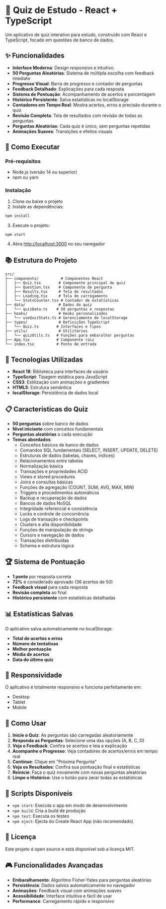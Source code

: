 # 🎯 Quiz de Estudo - React + TypeScript

Um aplicativo de quiz interativo para estudo, construído com React e TypeScript, focado em questões de banco de dados.

## ✨ Funcionalidades

- **Interface Moderna**: Design responsivo e intuitivo
- **50 Perguntas Aleatórias**: Sistema de múltipla escolha com feedback imediato
- **Progresso Visual**: Barra de progresso e contador de perguntas
- **Feedback Detalhado**: Explicações para cada resposta
- **Sistema de Pontuação**: Acompanhamento de acertos e porcentagem
- **Histórico Persistente**: Salva estatísticas no localStorage
- **Contadores em Tempo Real**: Mostra acertos, erros e precisão durante o quiz
- **Revisão Completa**: Tela de resultados com revisão de todas as perguntas
- **Perguntas Aleatórias**: Cada quiz é único, sem perguntas repetidas
- **Animações Suaves**: Transições e efeitos visuais

## 🚀 Como Executar

### Pré-requisitos
- Node.js (versão 14 ou superior)
- npm ou yarn

### Instalação

1. Clone ou baixe o projeto
2. Instale as dependências:
```bash
npm install
```

3. Execute o projeto:
```bash
npm start
```

4. Abra [http://localhost:3000](http://localhost:3000) no seu navegador

## 📚 Estrutura do Projeto

```
src/
├── components/          # Componentes React
│   ├── Quiz.tsx        # Componente principal do quiz
│   ├── Question.tsx    # Componente de pergunta
│   ├── Results.tsx     # Tela de resultados
│   ├── Loading.tsx     # Tela de carregamento
│   └── StatsCounter.tsx # Contador de estatísticas
├── data/               # Dados do quiz
│   └── quizData.ts    # 50 perguntas e respostas
├── hooks/              # Hooks personalizados
│   └── useQuizStats.ts # Gerenciamento de localStorage
├── types/              # Definições TypeScript
│   └── Quiz.ts        # Interfaces e tipos
├── utils/              # Utilitários
│   └── quizUtils.ts   # Funções para embaralhar perguntas
├── App.tsx            # Componente raiz
└── index.tsx          # Ponto de entrada
```

## 🎨 Tecnologias Utilizadas

- **React 18**: Biblioteca para interfaces de usuário
- **TypeScript**: Tipagem estática para JavaScript
- **CSS3**: Estilização com animações e gradientes
- **HTML5**: Estrutura semântica
- **localStorage**: Persistência de dados local

## 📋 Características do Quiz

- **50 perguntas** sobre banco de dados
- **Nível iniciante** com conceitos fundamentais
- **Perguntas aleatórias** a cada execução
- **Temas abordados**:
  - Conceitos básicos de banco de dados
  - Comandos SQL fundamentais (SELECT, INSERT, UPDATE, DELETE)
  - Estruturas de dados (tabelas, chaves, índices)
  - Relacionamentos entre tabelas
  - Normalização básica
  - Transações e propriedades ACID
  - Views e stored procedures
  - Joins e consultas básicas
  - Funções de agregação (COUNT, SUM, AVG, MAX, MIN)
  - Triggers e procedimentos automáticos
  - Backup e recuperação de dados
  - Bancos de dados NoSQL
  - Integridade referencial e consistência
  - Locks e controle de concorrência
  - Logs de transação e checkpoints
  - Clusters e alta disponibilidade
  - Funções de manipulação de strings
  - Cursors e navegação de dados
  - Transações distribuídas
  - Schema e estrutura lógica

## 🏆 Sistema de Pontuação

- **1 ponto** por resposta correta
- **72%** é considerado aprovado (36 acertos de 50)
- **Feedback visual** para cada resposta
- **Revisão completa** ao final
- **Histórico persistente** com estatísticas detalhadas

## 📊 Estatísticas Salvas

O aplicativo salva automaticamente no localStorage:
- **Total de acertos e erros**
- **Número de tentativas**
- **Melhor pontuação**
- **Média de acertos**
- **Data do último quiz**

## 📱 Responsividade

O aplicativo é totalmente responsivo e funciona perfeitamente em:
- Desktop
- Tablet
- Mobile

## 🎯 Como Usar

1. **Inicie o Quiz**: As perguntas são carregadas aleatoriamente
2. **Responda as Perguntas**: Selecione uma das opções (A, B, C, D)
3. **Veja o Feedback**: Confira se acertou e leia a explicação
4. **Acompanhe o Progresso**: Veja contadores de acertos/erros em tempo real
5. **Continue**: Clique em "Próxima Pergunta"
6. **Veja os Resultados**: Confira sua pontuação final e estatísticas
7. **Reinicie**: Faça o quiz novamente com novas perguntas aleatórias
8. **Limpe o Histórico**: Use o botão para zerar todas as estatísticas

## 🔧 Scripts Disponíveis

- `npm start`: Executa o app em modo de desenvolvimento
- `npm build`: Cria a build de produção
- `npm test`: Executa os testes
- `npm eject`: Ejecta do Create React App (não recomendado)

## 📄 Licença

Este projeto é open source e está disponível sob a licença MIT.

## 🎮 Funcionalidades Avançadas

- **Embaralhamento**: Algoritmo Fisher-Yates para perguntas aleatórias
- **Persistência**: Dados salvos automaticamente no navegador
- **Animações**: Feedback visual com animações suaves
- **Acessibilidade**: Interface intuitiva e fácil de usar
- **Performance**: Carregamento rápido e responsivo